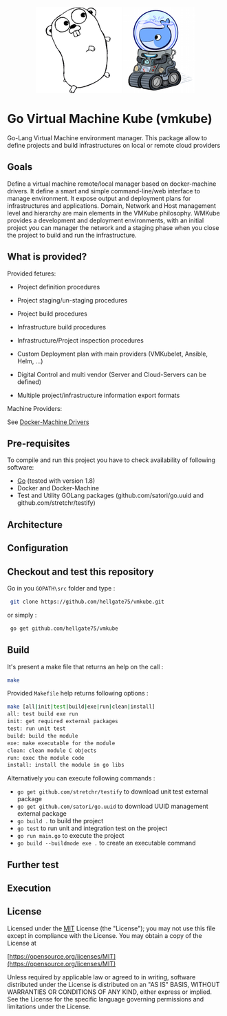 <p align="center" style="width: 100%"><img width="200" height="200" src="/images/golang.png" />&nbsp;<img width="168" height="200" src="/images/docker-machine.png" /></p>

# Go Virtual Machine Kube (vmkube)

Go-Lang Virtual Machine environment manager. This package allow to define projects and build infrastructures on local or remote cloud providers


## Goals

Define a virtual machine remote/local manager based on docker-machine drivers. It define a smart and simple command-line/web interface to manage environment. It expose output and deployment plans for infrastructures and applications. Domain, Network and Host management level and hierarchy are main elements in the VMKube philosophy. WMKube provides a development and deployment environments, with an initial project you can manager the network and a staging phase when you close the project to build and run the infrastructure.

## What is provided?

Provided fetures:

* Project definition procedures

* Project staging/un-staging procedures

* Project build procedures

* Infrastructure build procedures

* Infrastructure/Project inspection procedures

* Custom Deployment plan with main providers (VMKubelet, Ansible, Helm, ...)

* Digital Control and multi vendor (Server and Cloud-Servers can be defined)

* Multiple project/infrastructure information export formats

Machine Providers:

See [Docker-Machine Drivers](https://docs.docker.com/machine/drivers/)

## Pre-requisites

To compile and run this project you have to check availability of following software:
* [Go](https://golang.org/dl/) (tested with version 1.8)
* Docker and Docker-Machine
* Test and Utility GOLang packages (github.com/satori/go.uuid and github.com/stretchr/testify)


## Architecture



## Configuration


## Checkout and test this repository

Go in you `GOPATH\src` folder and type :
```sh
 git clone https://github.com/hellgate75/vmkube.git

```
or simply :
```sh
 go get github.com/hellgate75/vmkube
```


## Build

It's present a make file that returns an help on the call :

```sh
make
```
Provided `Makefile` help returns following options :
```sh
make [all|init|test|build|exe|run|clean|install]
all: test build exe run
init: get required external packages
test: run unit test
build: build the module
exe: make executable for the module
clean: clean module C objects
run: exec the module code
install: install the module in go libs
```

Alternatively you can execute following commands :
 * `go get github.com/stretchr/testify` to download unit test external package
 * `go get github.com/satori/go.uuid` to download UUID management external package
 * `go build .` to build the project
 * `go test` to run unit and integration test on the project
 * `go run main.go` to execute the project
 * `go build --buildmode exe .` to create an executable command


## Further test 




## Execution



## License

Licensed under the [MIT](/LICENSE) License (the "License");
you may not use this file except in compliance with the License.
You may obtain a copy of the License at

[https://opensource.org/licenses/MIT](https://opensource.org/licenses/MIT)

Unless required by applicable law or agreed to in writing, software
distributed under the License is distributed on an "AS IS" BASIS,
WITHOUT WARRANTIES OR CONDITIONS OF ANY KIND, either express or implied.
See the License for the specific language governing permissions and
limitations under the License.
